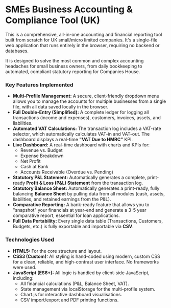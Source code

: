 # **SMEs Business Accounting & Compliance Tool (UK)**

This is a comprehensive, all-in-one accounting and financial reporting tool built from scratch for UK small/micro limited companies. It's a single-file web application that runs entirely in the browser, requiring no backend or databases.

It is designed to solve the most common and complex accounting headaches for small business owners, from daily bookkeeping to automated, compliant statutory reporting for Companies House.

### **Key Features Implemented**

* **Multi-Profile Management:** A secure, client-friendly dropdown menu allows you to manage the accounts for multiple businesses from a single file, with all data saved locally in the browser.  
* **Full Double-Entry (Simplified):** A complete ledger for logging all transactions (income and expenses), customers, invoices, assets, and liabilities.  
* **Automated VAT Calculations:** The transaction log includes a VAT-rate selector, which automatically calculates VAT-in and VAT-out. The dashboard displays a real-time **"VAT Due to HMRC"** KPI.  
* **Live Dashboard:** A real-time dashboard with charts and KPIs for:  
  * Revenue vs. Budget  
  * Expense Breakdown  
  * Net Profit  
  * Cash at Bank  
  * Accounts Receivable (Overdue vs. Pending)  
* **Statutory P\&L Statement:** Automatically generates a complete, print-ready **Profit & Loss (P\&L) Statement** from the transaction log.  
* **Statutory Balance Sheet:** Automatically generates a print-ready, fully balancing **Balance Sheet** by pulling data from all modules (cash, assets, liabilities, and retained earnings from the P\&L).  
* **Comparative Reporting:** A bank-ready feature that allows you to "snapshot" your financials at year-end and generate a 3-5 year comparative report, essential for loan applications.  
* **Full Data Portability:** Every single data table (Transactions, Customers, Budgets, etc.) is fully exportable and importable via **CSV**.

### **Technologies Used**

* **HTML5:** For the core structure and layout.  
* **CSS3 (Custom):** All styling is hand-coded using modern, custom CSS for a clean, reliable, and high-contrast user interface. No frameworks were used.  
* **JavaScript (ES6+):** All logic is handled by client-side JavaScript, including:  
  * All financial calculations (P\&L, Balance Sheet, VAT).  
  * State management via localStorage for the multi-profile system.  
  * Chart.js for interactive dashboard visualisations.  
  * CSV import/export and PDF printing functions.
